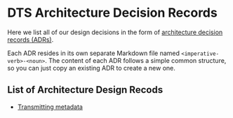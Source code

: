 # DTS Architecture Decision Records

Here we list all of our design decisions in the form of
[architecture decision records (ADRs)](https://github.com/joelparkerhenderson/architecture-decision-record).

Each ADR resides in its own separate Markdown file named
`<imperative-verb>-<noun>`. The content of each ADR follows a simple common
structure, so you can just copy an existing ADR to create a new one.

## List of Architecture Design Recods

* [Transmitting metadata](transmit-metadata.md)

